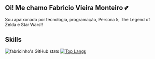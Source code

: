 ## Oi! Me chamo Fabricio Vieira Monteiro 💕
Sou apaixonado por tecnologia, programação,
Persona 5, The Legend of Zelda e Star Wars!!


## Skills
![fabricinho's GitHub stats](https://github-readme-stats-sigma-five.vercel.app/api?username=fabricinhozzz&show_icons=true&theme=vision-friendly-dark) 
[![Top Langs](https://github-readme-stats.vercel.app/api/top-langs/?username=fabricinhozzz&layout=compact&theme=vision-friendly-dark)](https://github.com/anuraghazra/github-readme-stats)
